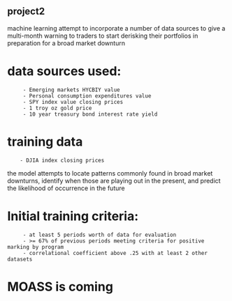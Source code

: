 ## project2

machine learning attempt to incorporate a number of data sources to give a multi-month warning to traders to start derisking their portfolios in preparation for a broad market downturn

# data sources used:
         - Emerging markets HYCBIY value
         - Personal consumption expenditures value
         - SPY index value closing prices
         - 1 troy oz gold price 
         - 10 year treasury bond interest rate yield
 
# training data
        - DJIA index closing prices

the model attempts to locate patterns commonly found in broad market downturns, identify when those are playing out in the present, and predict the likelihood of occurrence in the future

# Initial training criteria:
         - at least 5 periods worth of data for evaluation
         - >= 67% of previous periods meeting criteria for positive marking by program
         - correlational coefficient above .25 with at least 2 other datasets

# MOASS is coming
